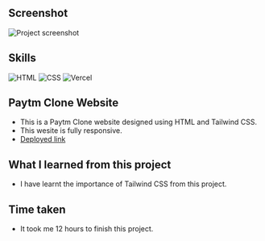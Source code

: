 ## Screenshot
![Project screenshot](./screenshot.png)

## Skills
![HTML](https://img.shields.io/badge/HTML5-E34F26?style=for-the-badge&logo=html5&logoColor=white) 
![CSS](https://img.shields.io/badge/CSS3-1572B6?style=for-the-badge&logo=css3&logoColor=white)
![Vercel](https://img.shields.io/badge/Vercel-000000?style=for-the-badge&logo=vercel&logoColor=white) 

## Paytm Clone Website
- This is a Paytm Clone website designed using HTML and Tailwind CSS.
- This wesite is fully responsive.
- [Deployed link](https://robin-paytm-clone.vercel.app/)

## What I learned from this project
- I have learnt the importance of Tailwind CSS from this project.

## Time taken
- It took me 12 hours to finish this project.
